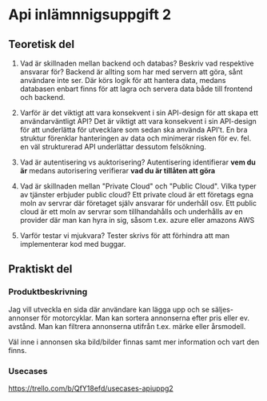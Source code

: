 # Api inlämnnigsuppgift 2

## Teoretisk del
1.  Vad är skillnaden mellan backend och databas? Beskriv vad respektive ansvarar för?
Backend är allting som har med servern att göra, sånt användare inte ser. Där körs logik för att hantera data, medans databasen enbart finns för att lagra och servera data både till frontend och backend.

2. Varför är det viktigt att vara konsekvent i sin API-design för att skapa ett användarväntligt API?
Det är viktigt att vara konsekvent i sin API-design för att underlätta för utvecklare som sedan ska använda API't. En bra struktur förenklar hanteringen av data och minimerar risken för ev. fel. en väl strukturerad API underlättar dessutom felsökning.

3. Vad är autentisering vs auktorisering?
Autentisering identifierar **vem du är** medans autorisering verifierar **vad du är tillåten att göra**

4. Vad är skillnaden mellan "Private Cloud" och "Public Cloud". Vilka typer av tjänster erbjuder public cloud?
Ett private cloud är ett företags egna moln av servrar där företaget själv ansvarar för underhåll osv.
Ett public cloud är ett moln av servrar som tillhandahålls och underhålls av en provider där man kan hyra in sig, såsom t.ex. azure eller amazons AWS

5. Varför testar vi mjukvara?
Tester skrivs för att förhindra att man implementerar kod med buggar.

## Praktiskt del
### Produktbeskrivning
Jag vill utveckla en sida där användare kan lägga upp och se säljes-annonser för motorcyklar.
Man kan sortera annonserna efter pris eller ev. avstånd.
Man kan filtrera annonserna utifrån t.ex. märke eller årsmodell.

Väl inne i annonsen ska bild/bilder finnas samt mer information och vart den finns.

### Usecases
https://trello.com/b/QfY18efd/usecases-apiuppg2